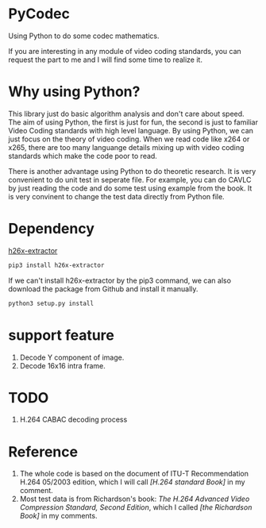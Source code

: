 # PyCodec

Using Python to do some codec mathematics.

If you are interesting in any module of video coding standards, you can request the part to me and I will find some time to realize it.

# Why using Python?

This library just do basic algorithm analysis and don't care about speed. The aim of using Python, the first is just for fun, the second is just to familiar Video Coding standards with high level language. By using Python, we can just focus on the theory of video coding. When we read code like x264 or x265, there are too many languange details mixing up with video coding standards which make the code poor to read.

There is another advantage using Python to do theoretic research. It is very convenient to do unit test in seperate file. For example, you can do CAVLC by just reading the code and do some test using example from the book. It is very convinent to change the test data directly from Python file.

# Dependency

[h26x-extractor](https://github.com/slhck/h26x-extractor)

```bash
pip3 install h26x-extractor
```

If we can't install h26x-extractor by the pip3 command, we can also download the package from Github and install it manually.

```bash
python3 setup.py install
```

# support feature

1. Decode Y component of image.
2. Decode 16x16 intra frame.

# TODO

1. H.264 CABAC decoding process

# Reference
1. The whole code is based on the document of ITU-T Recommendation H.264 05/2003 edition, which I will call *[H.264 standard Book]* in my comment.
2. Most test data is from Richardson's book: *The H.264 Advanced Video Compression Standard, Second Edition*, which I called *[the Richardson Book]* in my comments.